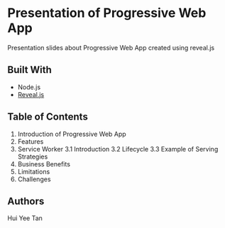 # Presentation of Progressive Web App
Presentation slides about Progressive Web App created using reveal.js

## Built With
* Node.js
* [Reveal.js](https://revealjs.com)

## Table of Contents
1. Introduction of Progressive Web App
2. Features
3. Service Worker
  3.1 Introduction
  3.2 Lifecycle
  3.3 Example of Serving Strategies
4. Business Benefits
5. Limitations
6. Challenges

## Authors
Hui Yee Tan